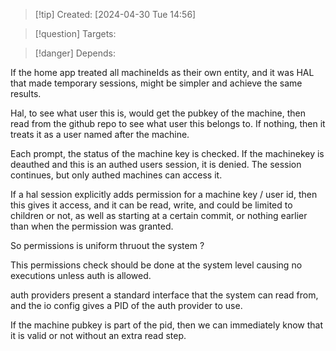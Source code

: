 
>[!tip] Created: [2024-04-30 Tue 14:56]

>[!question] Targets: 

>[!danger] Depends: 

If the home app treated all machineIds as their own entity, and it was HAL that made temporary sessions, might be simpler and achieve the same results.

Hal, to see what user this is, would get the pubkey of the machine, then read from the github repo to see what user this belongs to.  If nothing, then it treats it as a user named after the machine.

Each prompt, the status of the machine key is checked.
If the machinekey is deauthed and this is an authed users session, it is denied.
The session continues, but only authed machines can access it.

If a hal session explicitly adds permission for a machine key / user id, then this gives it access, and it can be read, write, and could be limited to children or not, as well as starting at a certain commit, or nothing earlier than when the permission was granted.

So permissions is uniform thruout the system ?

This permissions check should be done at the system level causing no executions unless auth is allowed.

auth providers present a standard interface that the system can read from, and the io config gives a PID of the auth provider to use.

If the machine pubkey is part of the pid, then we can immediately know that it is valid or not without an extra read step.